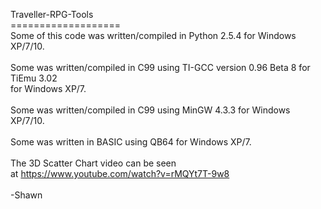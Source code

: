 Traveller-RPG-Tools<br>
===================<br>
Some of this code was written/compiled in Python 2.5.4 for Windows XP/7/10.<br><br>
Some was written/compiled in C99 using TI-GCC version 0.96 Beta 8 for TiEmu 3.02<br>
for Windows XP/7.<br><br>
Some was written/compiled in C99 using MinGW 4.3.3 for Windows XP/7/10.<br><br>
Some was written in BASIC using QB64 for Windows XP/7.<br><br>
The 3D Scatter Chart video can be seen<br>
at <a href="https://www.youtube.com/watch?v=rMQYt7T-9w8">https://www.youtube.com/watch?v=rMQYt7T-9w8</a><br><br>
-Shawn
